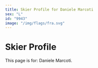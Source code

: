 ```yaml
---
title: Skier Profile for Daniele Marcoti
sex: "L"
id: "9943"
image: "/img/flags/fra.svg" 
---
```


# Skier Profile

This page is for: Daniele Marcoti.
    